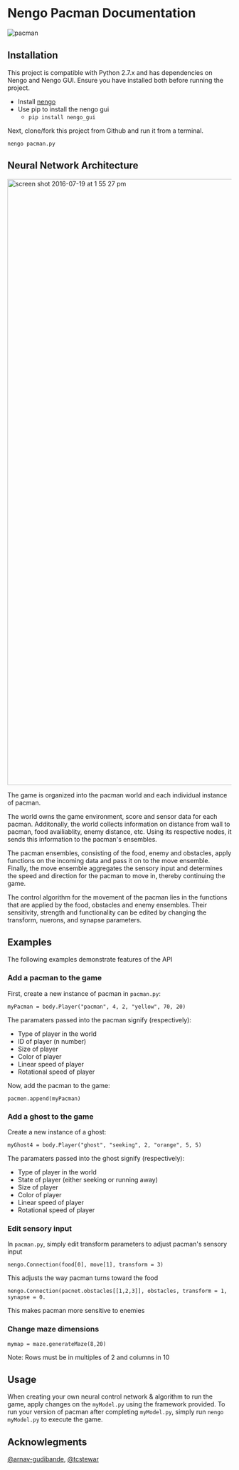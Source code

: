 # Nengo Pacman Documentation

![pacman](https://cloud.githubusercontent.com/assets/15108659/16967655/ecd43682-4dbe-11e6-9c5c-04300d215cc0.gif)

## Installation

This project is compatible with Python 2.7.x and has dependencies on Nengo and Nengo GUI. Ensure you have installed both before running the project.

* Install [nengo](https://github.com/nengo/nengo)
* Use pip to install the nengo gui
  * `pip install nengo_gui`

Next, clone/fork this project from Github and run it from a terminal.

 `nengo pacman.py`
 

## Neural Network Architecture

<img width="1358" alt="screen shot 2016-07-19 at 1 55 27 pm" src="https://cloud.githubusercontent.com/assets/15108659/16966338/fad4e19c-4db8-11e6-9fc4-72757f9dcb98.png">

The game is organized into the pacman world and each individual instance of pacman.

The world owns the game environment, score and sensor data for each pacman. Additonally, the world collects information on distance from wall to pacman, food availiablity, enemy distance, etc. Using its respective nodes, it sends this information to the pacman's ensembles.

The pacman ensembles, consisting of the food, enemy and obstacles, apply functions on the incoming data and pass it on to the move ensemble. Finally, the move ensemble aggregates the sensory input and determines the speed and direction for the pacman to move in, thereby continuing the game.

The control algorithm for the movement of the pacman lies in the functions that are applied by the food, obstacles and enemy ensembles. Their sensitivity, strength and functionality can be edited by changing the transform, nuerons, and synapse parameters.

## Examples

The following examples demonstrate features of the API

### Add a pacman to the game

First, create a new instance of pacman in `pacman.py`:

`myPacman = body.Player("pacman", 4, 2, "yellow", 70, 20)`

The paramaters passed into the pacman signify (respectively):
* Type of player in the world
* ID of player (n number)
* Size of player
* Color of player
* Linear speed of player
* Rotational speed of player

Now, add the pacman to the game:

`pacmen.append(myPacman)`

### Add a ghost to the game

Create a new instance of a ghost:

`myGhost4 = body.Player("ghost", "seeking", 2, "orange", 5, 5)`

The paramaters passed into the ghost signify (respectively):
* Type of player in the world
* State of player (either seeking or running away)
* Size of player
* Color of player
* Linear speed of player
* Rotational speed of player

### Edit sensory input

In `pacman.py`, simply edit transform parameters to adjust pacman's sensory input

`nengo.Connection(food[0], move[1], transform = 3)`

This adjusts the way pacman turns toward the food


`nengo.Connection(pacnet.obstacles[[1,2,3]], obstacles, transform = 1, synapse = 0.`

This makes pacman more sensitive to enemies

### Change maze dimensions

`mymap = maze.generateMaze(8,20)`

Note: Rows must be in multiples of 2 and columns in 10

## Usage

When creating your own neural control network & algorithm to run the game, apply changes on the `myModel.py` using the framework provided. To run your version of pacman after completing `myModel.py`, simply run `nengo myModel.py` to execute the game.

## Acknowlegments

[@arnav-gudibande](https://github.com/arnav-gudibande), [@tcstewar](https://github.com/tcstewar)
